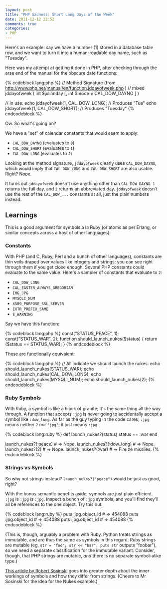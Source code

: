 ```yaml
---
layout: post
title: "PHP Sadness: Short Long Days of the Week"
date: 2011-12-12 22:52
comments: true
categories:
- PHP
---
```


Here's an example: say we have a number (1) stored in a database table row, and we want to turn it into a human-readable day name, such as "Tuesday".

Here was my attempt at getting it done in PHP, after checking through the arse end of the manual for the obscure date functions:

{% codeblock lang:php %}
// Method Signature (from http://www.php.net/manual/en/function.jddayofweek.php )
// mixed jddayofweek ( int $julianday [, int $mode = CAL_DOW_DAYNO ] )

// In use:
echo jddayofweek(1, CAL_DOW_LONG);  // Produces "Tue"
echo jddayofweek(1, CAL_DOW_SHORT); // Produces "Tuesday"
{% endcodeblock %}

Ow. So what's going on?<!--more-->

We have a "set" of calendar constants that would seem to apply:

* `CAL_DOW_DAYNO` (evaluates to `0`)
* `CAL_DOW_SHORT` (evaluates to `1`)
* `CAL_DOW_LONG` (evaluates to `2`)

Looking at the method signature, `jddayofweek` clearly uses `CAL_DOW_DAYNO`, which would imply that `CAL_DOW_LONG` and `CAL_DOW_SHORT` are also usable. Right? Nope.

It turns out `jddayofweek` doesn't use anything other than `CAL_DOW_DAYNO`. `1` returns the full day, and `2` returns an abbreviated day. `jddayofweek` doesn't use the rest of the `CAL_DOW_...` constants at all, just the plain numbers instead.

## Learnings

This is a good argument for symbols a la Ruby (or atoms as per Erlang, or similar concepts across a host of other languages). 

### Constants

With PHP (and C, Ruby, Perl and a bunch of other languages), constants are thin veils draped over values like integers and strings; you can see right through them if you get close enough. Several PHP constants could evaluate to the same value. Here's a sampler of constants that evaluate to `2`:

* `CAL_DOW_LONG`
* `CAL_EASTER_ALWAYS_GREGORIAN`
* `IMG_JPG`
* `MYSQLI_NUM`
* `X509_PURPOSE_SSL_SERVER`
* `EXTR_PREFIX_SAME`
* `E_WARNING`

Say we have this function:

{% codeblock lang:php %}
const("STATUS_PEACE", 1);
const("STATUS_WAR", 2);
function should_launch_nukes($status) {
  return ($status == STATUS_WAR);
}
{% endcodeblock %}

These are functionally equivalent:

{% codeblock lang:php %}
// All indicate we should launch the nukes.
echo should_launch_nukes(STATUS_WAR);
echo should_launch_nukes(CAL_DOW_LONG);
echo should_launch_nukes(MYSQLI_NUM);
echo should_launch_nukes(2);
{% endcodeblock %}

### Ruby Symbols

With Ruby, a symbol is like a block of granite; it's the same thing all the way through. A function that accepts `:jpg` is never going to accidentally accept a symbol like `:dow_long`. As far as the guy typing in the code cares, `:jpg` means neither `2` nor `"jpg"`; it just means `:jpg`.

{% codeblock lang:ruby %}
def launch_nukes?(status)
  status == :war
end

launch_nukes?(:peace)    # => Nope.
launch_nukes?(:dow_long) # => Nope.
launch_nukes?(2)         # => Nope.
launch_nukes?(:war)      # => Fire ze missiles.
{% endcodeblock %}


### Strings vs Symbols

So why not strings instead? `launch_nukes?("peace")` would be just as good, right?

With the bonus semantic benefits aside, symbols are just plain efficient. `:jpg` is `:jpg` is `:jpg`. Inspect a bunch of `:jpg` symbols, and you'll find they'll all be references to the one object. Try this out:

{% codeblock lang:ruby %}
puts :jpg.object_id # => 454088
puts :jpg.object_id # => 454088
puts :jpg.object_id # => 454088
{% endcodeblock %}

(This is, though, arguably a problem with Ruby. Python treats strings as immutable, and are thus the same as symbols in this regard. Ruby strings are mutable (eg. `str = "foo"; str << "bar"; puts str` outputs "foobar"), so we need a separate classification for the immutable variant. Consider, though, that PHP strings are mutable, *and* there is no separate symbol-alike type.)

[This article by Robert Sosinski](http://www.robertsosinski.com/2009/01/11/the-difference-between-ruby-symbols-and-strings/) goes into greater depth about the inner workings of symbols and how they differ from strings. (Cheers to Mr Sosinski for the idea for the Nukes example.)
